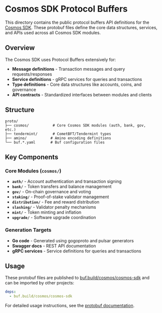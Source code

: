 # Cosmos SDK Protocol Buffers

This directory contains the public protocol buffers API definitions for the [Cosmos SDK](https://github.com/cosmos/cosmos-sdk). These protobuf files define the core data structures, services, and APIs used across all Cosmos SDK modules.

## Overview

The Cosmos SDK uses Protocol Buffers extensively for:
- **Message definitions** - Transaction messages and query requests/responses
- **Service definitions** - gRPC services for queries and transactions  
- **Type definitions** - Core data structures like accounts, coins, and governance
- **API contracts** - Standardized interfaces between modules and clients

## Structure

```
proto/
├── cosmos/           # Core Cosmos SDK modules (auth, bank, gov, etc.)
├── tendermint/       # CometBFT/Tendermint types
├── amino/           # Amino encoding definitions
└── buf.*.yaml       # Buf configuration files
```

## Key Components

### Core Modules (`cosmos/`)
- **`auth/`** - Account authentication and transaction signing
- **`bank/`** - Token transfers and balance management
- **`gov/`** - On-chain governance and voting
- **`staking/`** - Proof-of-stake validator management
- **`distribution/`** - Fee and reward distribution
- **`slashing/`** - Validator penalty mechanisms
- **`mint/`** - Token minting and inflation
- **`upgrade/`** - Software upgrade coordination

### Generation Targets
- **Go code** - Generated using gogoproto and pulsar generators
- **Swagger docs** - REST API documentation
- **gRPC services** - Service definitions for queries and transactions

## Usage

These protobuf files are published to [buf.build/cosmos/cosmos-sdk](https://buf.build/cosmos/cosmos-sdk) and can be imported by other projects:

```yaml
deps:
  - buf.build/cosmos/cosmos-sdk
```

For detailed usage instructions, see the [protobuf documentation](https://docs.cosmos.network/main/build/tooling/protobuf).
